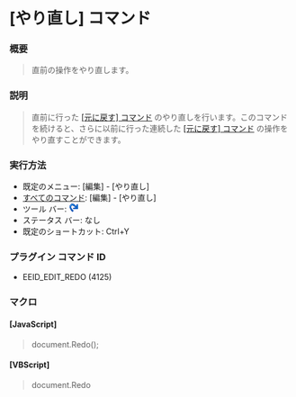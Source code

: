# \[やり直し\] コマンド

### 概要

> 直前の操作をやり直します。

### 説明

> 直前に行った [\[元に戻す\] コマンド](edit_undo) のやり直しを行います。このコマンドを続けると、さらに以前に行った連続した
> [\[元に戻す\] コマンド](edit_undo) の操作をやり直すことができます。

### 実行方法

- 既定のメニュー: \[編集\] \- \[やり直し\]
- [すべてのコマンド](../../glossary/allcommands): \[編集\] \- \[やり直し\]
- ツール バー: ![](../../images/editredo.gif)
- ステータス バー: なし
- 既定のショートカット: Ctrl+Y

### プラグイン コマンド ID

- EEID\_EDIT\_REDO (4125)

### マクロ

#### \[JavaScript\]

> document.Redo();

#### \[VBScript\]

> document.Redo

